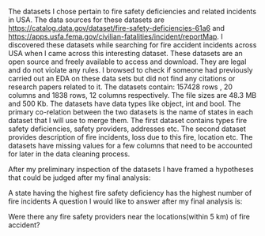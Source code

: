The datasets I chose pertain to fire safety deficiencies and related incidents in USA. The data sources for these datasets 
are https://catalog.data.gov/dataset/fire-safety-deficiencies-61a6 and https://apps.usfa.fema.gov/civilian-fatalities/incident/reportMap.
I discovered these datasets while searching for fire accident incidents across USA when I came across this interesting dataset.
These datasets are an open source and freely available to access and download. They are legal and do not violate any rules. 
I browsed to check if someone had previously carried out an EDA on these data sets but did not find any citations or research papers related to it. 
The datasets contain: 157428 rows , 20 columns and 1838 rows, 12 columns respectively. The file sizes are 48.3 MB and 500 Kb. The datasets
have data types like object, int and bool. The primary co-relation between the two datasets is the name of states in each dataset that I
will use to merge them. The first dataset contains types fire safety deficiencies, safety providers, addresses etc. The second dataset 
provides description of fire incidents, loss due to this fire, location etc. The datasets have missing values for a few columns that need 
to be accounted for later in the data cleaning process.

After my preliminary inspection of the datasets I have framed a hypotheses that could be judged after my final analysis:

A state having the highest fire safety deficiency has the highest number of fire incidents
A question I would like to answer after my final analysis is:

Were there any fire safety providers near the locations(within 5 km) of fire accident?
